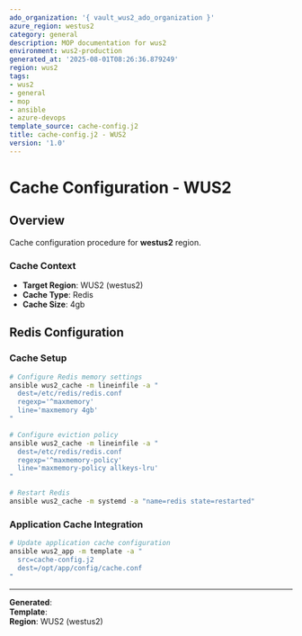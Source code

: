 ```yaml
---
ado_organization: '{ vault_wus2_ado_organization }'
azure_region: westus2
category: general
description: MOP documentation for wus2
environment: wus2-production
generated_at: '2025-08-01T08:26:36.879249'
region: wus2
tags:
- wus2
- general
- mop
- ansible
- azure-devops
template_source: cache-config.j2
title: cache-config.j2 - WUS2
version: '1.0'
---
```



# Cache Configuration - WUS2

## Overview

Cache configuration procedure for **westus2** region.

### Cache Context

- **Target Region**: WUS2 (westus2)
- **Cache Type**: Redis
- **Cache Size**: 4gb

## Redis Configuration

### Cache Setup
```bash
# Configure Redis memory settings
ansible wus2_cache -m lineinfile -a "
  dest=/etc/redis/redis.conf
  regexp='^maxmemory'
  line='maxmemory 4gb'
"

# Configure eviction policy
ansible wus2_cache -m lineinfile -a "
  dest=/etc/redis/redis.conf
  regexp='^maxmemory-policy'
  line='maxmemory-policy allkeys-lru'
"

# Restart Redis
ansible wus2_cache -m systemd -a "name=redis state=restarted"
```

### Application Cache Integration
```bash
# Update application cache configuration
ansible wus2_app -m template -a "
  src=cache-config.j2
  dest=/opt/app/config/cache.conf
"
```

---

**Generated**:   
**Template**:   
**Region**: WUS2 (westus2)